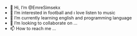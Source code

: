 - 👋 Hi, I’m @EmreSimsekx
- 👀 I’m interested in football and ı love listen to music
- 🌱 I’m currently learning english and programming language
- 💞️ I’m looking to collaborate on ...
- 📫 How to reach me ...

<!---
EmreSimsekx/EmreSimsekx is a ✨ special ✨ repository because its `README.md` (this file) appears on your GitHub profile.
You can click the Preview link to take a look at your changes.
--->
